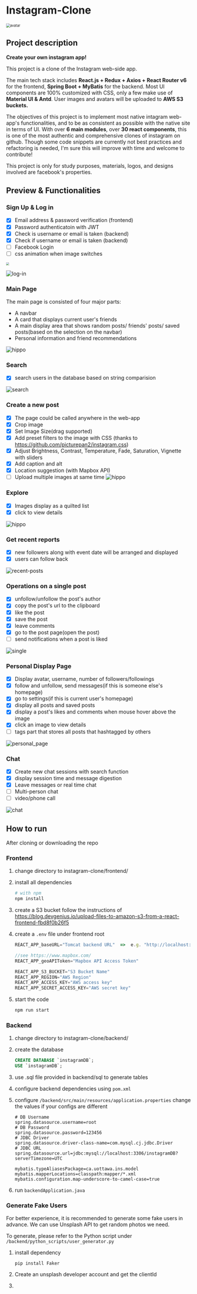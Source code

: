 Instagram-Clone
=======

<img src="https://s3.us-east-1.amazonaws.com/loyata.images/instagram-clone-logo.png" alt="avatar" style="zoom:67%;" />

## Project description

**Create your own instagram app!**

This project is a clone of the Instagram web-side app.

The main tech stack includes **React.js + Redux + Axios + React Router v6** for the frontend, **Spring Boot + MyBatis** for the backend. Most UI components are 100% customized with CSS, only a few make use of **Material UI & Antd**. User images and avatars will be uploaded to **AWS S3 buckets.** 

The objectives of this project is to implement most native intagram web-app's functionalities, and to be as consistent as possible with the native site in terms of UI. With over **6 main modules**, over **30 react components**, this is one of the most authentic and comprehensive clones of instagram on github. Though some code snippets are currently not best practices and refactoring is needed, I'm sure this will improve with time and welcome to contribute!

This project is only for study purposes, materials, logos, and designs involved are facebook's properties.

## Preview & Functionalities

### Sign Up & Log in

- [x] Email address & password verification (frontend)
- [x] Password authenticatoin with JWT
- [x] Check is username or email is taken (backend)
- [x] Check if username or email is taken (backend)
- [ ] Facebook Login
- [ ] css animation when image switches

<img src="https://s3.us-east-1.amazonaws.com/loyata.images/signup_page.png" style="zoom:50%;" />

![log-in](https://github.com/loyata/instagram-clone/blob/main/images/log-in-page.gif?raw=true)

### Main Page

The main page is consisted of four major parts:

- A navbar 
- A card that displays current user's friends
- A main display area that shows random posts/ friends' posts/ saved posts(based on the selection on the navbar)
- Personal information and friend recommendations

![hippo](https://github.com/loyata/instagram-clone/blob/main/images/main-page-display.gif?raw=true)

### Search

- [x] search users in the database based on string comparision

![search](https://github.com/loyata/instagram-clone/blob/main/images/search-results.png?raw=true)

### Create a new post
- [x] The page could be called anywhere in the web-app
- [x] Crop image
- [x] Set Image Size(drag supported)
- [x] Add preset filters to the image with CSS (thanks to https://github.com/picturepan2/instagram.css)
- [x] Adjust Brightness, Contrast, Temperature, Fade, Saturation, Vignette with sliders
- [x] Add caption and alt
- [x] Location suggestion (with Mapbox API)
- [ ] Upload multiple images at same time
![hippo](https://github.com/loyata/instagram-clone/blob/main/images/make_new_posts.gif?raw=true)

### Explore
- [x] Images display as a quilted list
- [x] click to view details

![hippo](https://github.com/loyata/instagram-clone/blob/main/images/explore-images.gif?raw=true)

### Get recent reports

- [x] new followers along with event date will be arranged and displayed
- [x] users can follow back

![recent-posts](https://github.com/loyata/instagram-clone/blob/main/images/get-recent-reports.png?raw=true)

### Operations on a single post

- [x] unfollow/unfollow the post's author
- [x] copy the post's url to the clipboard
- [x] like the post
- [x] save the post
- [x] leave comments
- [x] go to the post page(open the post)
- [ ] send notifications when a post is liked

![single](https://github.com/loyata/instagram-clone/blob/main/images/single-post-ops.gif?raw=true)

### Personal Display Page

- [x] Display avatar, username, number of followers/followings
- [x] follow and unfollow, send messages(if this is someone else's homepage)
- [x] go to settings(if this is current user's homepage)
- [x] display all posts and saved posts
- [x] display a post's likes and comments when mouse hover above the image
- [x] click an image to view details
- [ ] tags part that stores all posts that hashtagged by others

![personal_page](https://github.com/loyata/instagram-clone/blob/main/images/personal-page.gif?raw=true)

### Chat

- [x] Create new chat sessions with search function
- [x] display session time and message digestion
- [x] Leave messages or real time chat
- [ ] Multi-person chat
- [ ] video/phone call

![chat](https://github.com/loyata/instagram-clone/blob/main/images/personal-page.gif?raw=true)



## How to run

After cloning or downloading the repo

### Frontend

1. change directory to instagram-clone/frontend/

2. install all dependencies

   ```bash
   # with npm
   npm install
   ```

3. create a S3 bucket follow the instructions of https://blog.devgenius.io/upload-files-to-amazon-s3-from-a-react-frontend-fbd8f0b26f5

4. create a `.env` file under frontend root

   ```js
   REACT_APP_baseURL="Tomcat backend URL"  =>  e.g. "http://localhost:8080"
   
   //see https://www.mapbox.com/
   REACT_APP_geoAPIToken="Mapbox API Access Token"
   
   REACT_APP_S3_BUCKET="S3 Bucket Name"
   REACT_APP_REGION="AWS Region"
   REACT_APP_ACCESS_KEY="AWS access key"
   REACT_APP_SECRET_ACCESS_KEY="AWS secret key"
   ```

4. start the code

   ```bash
   npm run start
   ```

### Backend

1. change directory to instagram-clone/backend/

2. create the database

   ```sql
   CREATE DATABASE `instagramDB`;
   USE `instagramDB`;
   ```

3. use .sql file provided in backend/sql to generate tables

4. configure backend dependencies using `pom.xml`

5. configure `/backend/src/main/resources/application.properties` change the values if your configs are different

   ```code
   # DB Username
   spring.datasource.username=root
   # DB Password
   spring.datasource.password=123456
   # JDBC Driver
   spring.datasource.driver-class-name=com.mysql.cj.jdbc.Driver
   # JDBC URL
   spring.datasource.url=jdbc:mysql://localhost:3306/instagramDB?serverTimezone=UTC
   
   mybatis.typeAliasesPackage=ca.uottawa.ins.model
   mybatis.mapperLocations=classpath:mapper/*.xml
   mybatis.configuration.map-underscore-to-camel-case=true
   ```

6. run `backendApplication.java`

### Generate Fake Users

For better experience, it is recommended to generate some fake users in advance. We can use Unsplash API to get random photos we need.

To generate, please refer to the Python script under `/backend/python_scripts/user_generator.py`

1. install dependency

   ```shell
   pip install Faker
   ```

2. Create an unsplash developer account and get the clientId

3. 
